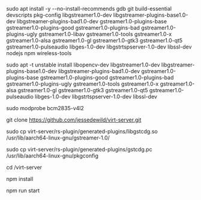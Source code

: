 sudo apt install -y --no-install-recommends gdb git build-essential devscripts pkg-config libgstreamer1.0-dev libgstreamer-plugins-base1.0-dev libgstreamer-plugins-bad1.0-dev gstreamer1.0-plugins-base gstreamer1.0-plugins-good gstreamer1.0-plugins-bad gstreamer1.0-plugins-ugly gstreamer1.0-libav gstreamer1.0-tools gstreamer1.0-x gstreamer1.0-alsa gstreamer1.0-gl gstreamer1.0-gtk3 gstreamer1.0-qt5 gstreamer1.0-pulseaudio libges-1.0-dev libgstrtspserver-1.0-dev libssl-dev nodejs npm wireless-tools

sudo apt -t unstable install libopencv-dev libgstreamer1.0-dev libgstreamer-plugins-base1.0-dev libgstreamer-plugins-bad1.0-dev gstreamer1.0-plugins-base gstreamer1.0-plugins-good gstreamer1.0-plugins-bad gstreamer1.0-plugins-ugly gstreamer1.0-tools gstreamer1.0-x gstreamer1.0-alsa gstreamer1.0-gl gstreamer1.0-gtk3 gstreamer1.0-qt5 gstreamer1.0-pulseaudio libges-1.0-dev libgstrtspserver-1.0-dev libssl-dev

sudo modprobe bcm2835-v4l2

git clone https://github.com/jessedewild/virt-server.git 

sudo cp virt-server/rs-plugin/generated-plugins/libgstcdg.so /usr/lib/aarch64-linux-gnu/gstreamer-1.0/

sudo cp virt-server/rs-plugin/generated-plugins/gstcdg.pc /usr/lib/aarch64-linux-gnu/pkgconfig

cd /virt-server

npm install

npm run start
